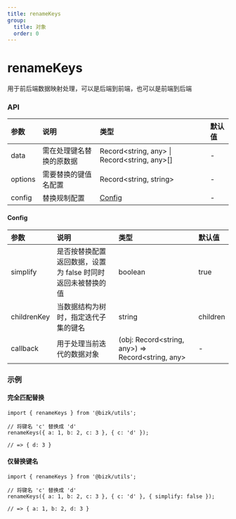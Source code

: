 ```yaml
---
title: renameKeys
group:
  title: 对象
  order: 0
---
```


# renameKeys

用于前后端数据映射处理，可以是后端到前端，也可以是前端到后端

### API

| 参数    | 说明                     | 类型                                         | 默认值 |
| :------ | :----------------------- | :------------------------------------------- | :----- |
| data    | 需在处理键名替换的原数据 | Record<string, any> \| Record<string, any>[] | -      |
| options | 需要替换的键值名配置     | Record<string, string>                       | -      |
| config  | 替换规制配置             | [Config](#onfig)                             | -      |

#### Config

| 参数        | 说明                                                        | 类型                                              | 默认值   |
| :---------- | :---------------------------------------------------------- | :------------------------------------------------ | :------- |
| simplify    | 是否按替换配置返回数据，设置为 false 时同时返回未被替换的值 | boolean                                           | true     |
| childrenKey | 当数据结构为树时，指定迭代子集的键名                        | string                                            | children |
| callback    | 用于处理当前迭代的数据对象                                  | (obj: Record<string, any>) => Record<string, any> | -        |

### 示例

#### 完全匹配替换

```tsx | pure
import { renameKeys } from '@bizk/utils';

// 将键名 'c' 替换成 'd'
renameKeys({ a: 1, b: 2, c: 3 }, { c: 'd' });

// => { d: 3 }
```

#### 仅替换键名

```tsx | pure
import { renameKeys } from '@bizk/utils';

// 将键名 'c' 替换成 'd'
renameKeys({ a: 1, b: 2, c: 3 }, { c: 'd' }, { simplify: false });

// => { a: 1, b: 2, d: 3 }
```
